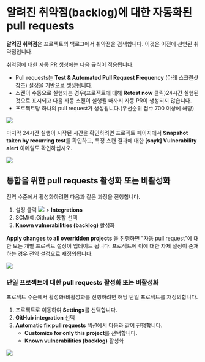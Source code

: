 # 알려진 취약점(backlog)에 대한 자동화된 pull requests

**알려진 취약점**은 프로젝트의 백로그에서 취약점을 검색합니다. 이것은 이전에 선언된 취약점입니다.

취약점에 대한 자동 PR 생성에는 다음 규칙이 적용됩니다.

* Pull requests는 **Test & Automated Pull Request Frequency** (아래 스크린샷 참조) 설정을 기반으로 생성됩니다.
* 스캔이 수동으로 실행되는 경우(프로젝트에 대해 **Retest now** 클릭)24시간 실행된 것으로 표시되고 다음 자동 스캔이 실행될 때까지 자동 PR이 생성되지 않습니다.
* 프로젝트당 하나의 pull request가 생성됩니다.(우선순위 점수 700 이상에 해당)

![](../../../.gitbook/assets/os1.png)

마지막 24시간 실행이 시작된 시간을 확인하려면 프로젝트 페이지에서 **Snapshot taken by recurring test**를 확인하고, 특정 스캔 결과에 대한 **\[snyk] Vulnerability alert** 이메일도 확인하십시오.

![](../../../.gitbook/assets/os2.png)

## 통합을 위한 pull requests 활성화 또는 비활성화

전역 수준에서 활성화하려면 다음과 같은 과정을 진행합니다.

1. 설정 클릭 ![](../../../.gitbook/assets/cog\_icon.png) > **Integrations**
2. SCM(예:Github) 통합 선택
3. **Known vulnerabilities (backlog)** 활성화

**Apply changes to all overridden projects** 을 진행하면 "자동 pull request"에 대한 모든 개별 프로젝트 설정이 업데이트 됩니다. 프로젝트에 이에 대한 자체 설정이 존재하는 경우 전역 설정으로 재정의됩니다.

![](../../../.gitbook/assets/screen\_shot\_2021-05-24\_at\_12.23.38\_pm.png)

### 단일 프로젝트에 대한 pull requests 활성화 또는 비활성화

프로젝트 수준에서 활성화/비활성화를 진행하려면 해당 단일 프로젝트를 재정의합니다.

1. 프로젝트로 이동하여 **Settings**를 선택합니다.
2. **GitHub integration** 선택
3. **Automatic fix pull requests** 섹션에서 다음과 같이 진행합니다.
   * **Customize for only this project**를 선택합니다.
   * **Known vulnerabilities (backlog)** 활성화

![](../../../.gitbook/assets/os3.png)

